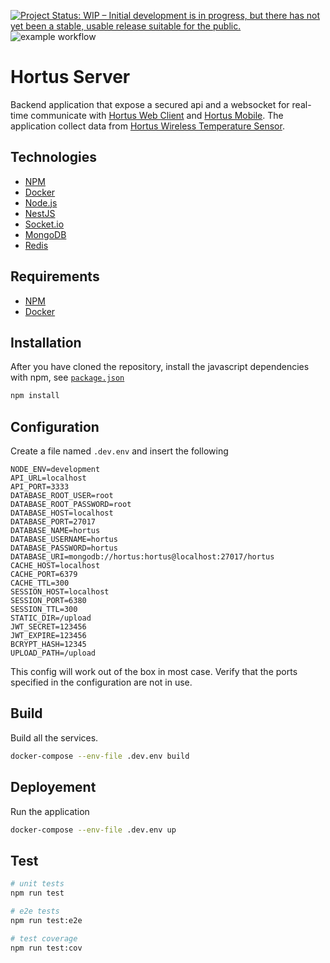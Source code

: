 [![Project Status: WIP – Initial development is in progress, but there has not yet been a stable, usable release suitable for the public.](https://www.repostatus.org/badges/latest/wip.svg)](https://www.repostatus.org/#wip) ![example workflow](https://github.com/alexandrelamberty/hortus-server/actions/workflows/node.js.yml/badge.svg)

# Hortus Server

Backend application that expose a secured api and a websocket for real-time communicate with [Hortus Web Client](https://github.com/alexandrelamberty/hortus-web-client) and [Hortus Mobile](https://github.com/alexandrelamberty/hortus-mobile). The application collect data from [Hortus Wireless Temperature Sensor]().

## Technologies

- [NPM](https://www.npmjs.com/)
- [Docker](https://www.docker.com/)
- [Node.js](https://www.docker.com/)
- [NestJS](https://www.docker.com/)
- [Socket.io](https://www.docker.com/)
- [MongoDB](https://www.docker.com/)
- [Redis](https://www.docker.com/)

## Requirements

- [NPM](https://www.npmjs.com/)
- [Docker](https://www.docker.com/)

## Installation

After you have cloned the repository, install the javascript dependencies with npm, see [`package.json`](package.json)

```bash
npm install
```

## Configuration

Create a file named `.dev.env` and insert the following

```properties
NODE_ENV=development
API_URL=localhost
API_PORT=3333
DATABASE_ROOT_USER=root
DATABASE_ROOT_PASSWORD=root
DATABASE_HOST=localhost
DATABASE_PORT=27017
DATABASE_NAME=hortus
DATABASE_USERNAME=hortus
DATABASE_PASSWORD=hortus
DATABASE_URI=mongodb://hortus:hortus@localhost:27017/hortus
CACHE_HOST=localhost
CACHE_PORT=6379
CACHE_TTL=300
SESSION_HOST=localhost
SESSION_PORT=6380
SESSION_TTL=300
STATIC_DIR=/upload
JWT_SECRET=123456
JWT_EXPIRE=123456
BCRYPT_HASH=12345
UPLOAD_PATH=/upload
```

This config will work out of the box in most case. Verify that the ports specified in the configuration are not in use.

## Build

Build all the services.

```bash
docker-compose --env-file .dev.env build
```

## Deployement

Run the application

```bash
docker-compose --env-file .dev.env up
```

## Test

```bash
# unit tests
npm run test

# e2e tests
npm run test:e2e

# test coverage
npm run test:cov
```



